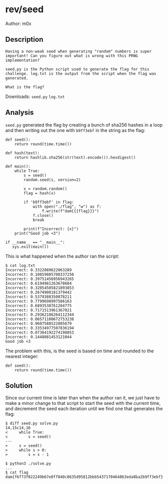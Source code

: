 
# rev/seed

Author: m0x

## Description

```
Having a non-weak seed when generating "random" numbers is super important! Can you figure out what is wrong with this PRNG implementation?

seed.py is the Python script used to generate the flag for this challenge. log.txt is the output from the script when the flag was generated.

What is the flag?
```

Downloads: `seed.py` `log.txt`

## Analysis

`seed.py` generated the flag by creating a bunch of sha256 hashes in a loop and then writing out the one with `b9ff3ebf` in the string as the flag:

```python3
def seed():
    return round(time.time())

def hash(text):
    return hashlib.sha256(str(text).encode()).hexdigest()

def main():
    while True:
        s = seed()
        random.seed(s, version=2)

        x = random.random()
        flag = hash(x)

        if 'b9ff3ebf' in flag:
            with open("./flag", "w") as f:
                f.write(f"dam{{{flag}}}")
            f.close()
            break

        print(f"Incorrect: {x}")
    print("Good job <3")

if __name__ == "__main__":
   sys.exit(main())
```

This is what happened when the author ran the script:

```
$ cat log.txt                            
Incorrect: 0.3322089622063289
Incorrect: 0.10859805708337256
Incorrect: 0.39751456956943265
Incorrect: 0.6194981263678604
Incorrect: 0.32054505821893853
Incorrect: 0.2674908181379442
Incorrect: 0.5379388350878211
Incorrect: 0.7799698997586163
Incorrect: 0.6893538761284775
Incorrect: 0.7171513961367021
Incorrect: 0.29362186264112344
Incorrect: 0.06571100672753238
Incorrect: 0.9607588522085679
Incorrect: 0.33534977507836194
Incorrect: 0.07384192274198853
Incorrect: 0.1448081453121044
Good job <3
```

The problem with this, is the seed is based on time and rounded to the nearest integer:

```python3
def seed():
    return round(time.time())
```

## Solution

Since our current time is later than when the author ran it, we just have to make a minor change to that script to start the seed with the current time, and decrement the seed each iteration until we find one that generates the flag:

```
$ diff seed.py solve.py
14,15c14,16
<     while True:
<         s = seed()
---
>     s = seed()
>     while s > 0:
>         s = s - 1
```

```
$ python3 ./solve.py
...
$ cat flag 
dam{f6f73f022249b67e0ff840c8635d95812bbb5437170464863eda8ba2b9ff3ebf}
```

